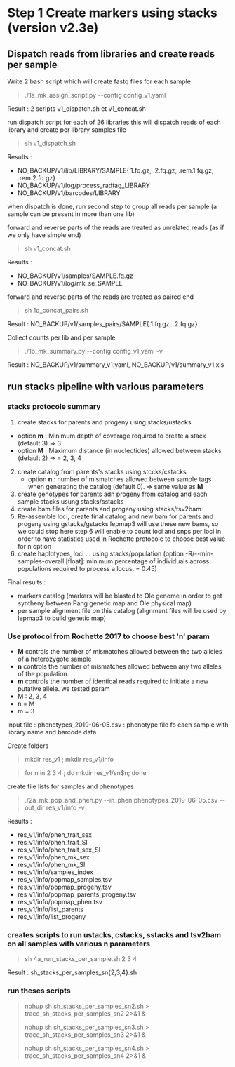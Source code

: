 # Step 1 Create markers using stacks (version v2.3e)

## Dispatch reads from libraries and create reads per sample
Write 2 bash script which will create fastq files for each sample
>  ./1a_mk_assign_script.py --config config_v1.yaml

Result : 2 scripts v1_dispatch.sh et v1_concat.sh

run dispatch script for each of 26 libraries
this will dispatch reads of each library and create per library samples file
> sh v1_dispatch.sh

Results : 
- NO_BACKUP/v1/lib/LIBRARY/SAMPLE{.1.fq.gz, .2.fq.gz, .rem.1.fq.gz, .rem.2.fq.gz}
- NO_BACKUP/v1/log/process_radtag_LIBRARY
- NO_BACKUP/v1/barcodes/LIBRARY

when dispatch is done, run second step to group all reads per sample (a sample can be present in more than one lib)

forward and reverse parts of the reads are treated as unrelated reads (as if we only have simple end)
> sh v1_concat.sh

Results : 
- NO_BACKUP/v1/samples/SAMPLE.fq.gz
- NO_BACKUP/v1/log/mk_se_SAMPLE

forward and reverse parts of the reads are treated as paired end
> sh 1d_concat_pairs.sh

Result : NO_BACKUP/v1/samples_pairs/SAMPLE{.1.fq.gz, .2.fq.gz}

Collect counts per lib and per sample
> ./1b_mk_summary.py --config config_v1.yaml -v

Result : NO_BACKUP/v1/summary_v1.yaml, NO_BACKUP/v1/summary_v1.xls

## run stacks pipeline with various parameters
### stacks protocole summary
1. create stacks for parents and progeny using stacks/ustacks
  - option **m** : Minimum depth of coverage required to create a stack (default 3) ⇒ 3
  - option **M** : Maximum distance (in nucleotides) allowed between stacks (default 2) ⇒ = 2, 3, 4
2. create catalog from parents's stacks using stccks/cstacks
   - option **n** : number of mismatches allowed between sample tags when generating the catalog (default 0). ⇒  same value as **M**
3. create genotypes for parents adn progeny from catalog and each sample stacks usung stacks/sstacks
4. create bam files for parents and progeny using stacks/tsv2bam
5. Re-assemble loci, create final catalog and new bam for parents and progeny using gstacks/gstacks
  lepmap3 will use these new bams, so we could stop here
  step 6 will enable to count loci and snps per loci in order to have statistics used in Rochette protocole to choose best value for n option
6. create haplotypes, loci … using stacks/population (option -R/--min-samples-overall [float]: minimum percentage of individuals across populations required to process a locus. = 0.45)

Final results :
- markers catalog (markers will be blasted to Ole genome in order to get syntheny between Pang genetic map and Ole physical map)
- per sample alignment file on this catalog (alignment files will be used by lepmap3 to build genetic map)

### Use protocol from Rochette 2017 to choose best 'n' param
- **M** controls the number of mismatches allowed between the two alleles of a heterozygote sample
- **n** controls the number of mismatches allowed between any two alleles of the population.
- **m** controls the number of identical reads required to initiate a new putative allele.
we tested param
- M : 2, 3, 4
- n = M
- m = 3

input file : phenotypes_2019-06-05.csv : phenotype file fo each sample with library name and barcode data

Create folders

> mkdir res_v1 ; mkdir res_v1/info

> for n in 2 3 4 ; do mkdir res_v1/sn$n; done

create file lists for samples and phenotypes
> ./2a_mk_pop_and_phen.py --in_phen phenotypes_2019-06-05.csv --out_dir res_v1/info -v

Results : 
- res_v1/info/phen_trait_sex
- res_v1/info/phen_trait_SI
- res_v1/info/phen_trait_sex_SI
- res_v1/info/phen_mk_sex
- res_v1/info/phen_mk_SI
- res_v1/info/samples_index
- res_v1/info/popmap_samples.tsv
- res_v1/info/popmap_progeny.tsv
- res_v1/info/popmap_parents_progeny.tsv
- res_v1/info/popmap_phen.tsv
- res_v1/info/list_parents
- res_v1/info/list_progeny

### creates scripts to run ustacks, cstacks, sstacks and tsv2bam on all samples with various n parameters
> sh 4a_run_stacks_per_sample.sh  2 3 4

Result : sh_stacks_per_samples_sn{2,3,4}.sh

### run theses scripts
> nohup sh sh_stacks_per_samples_sn2.sh > trace_sh_stacks_per_samples_sn2 2>&1 &
> 
> nohup sh sh_stacks_per_samples_sn3.sh > trace_sh_stacks_per_samples_sn3 2>&1 &
> 
> nohup sh sh_stacks_per_samples_sn4.sh > trace_sh_stacks_per_samples_sn4 2>&1 &


